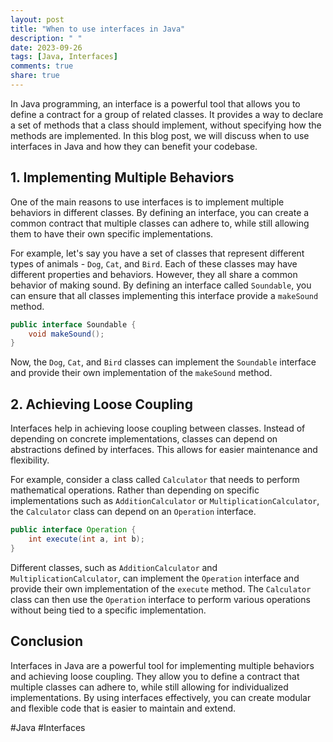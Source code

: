 ```yaml
---
layout: post
title: "When to use interfaces in Java"
description: " "
date: 2023-09-26
tags: [Java, Interfaces]
comments: true
share: true
---
```


In Java programming, an interface is a powerful tool that allows you to define a contract for a group of related classes. It provides a way to declare a set of methods that a class should implement, without specifying how the methods are implemented. In this blog post, we will discuss when to use interfaces in Java and how they can benefit your codebase.

## 1. Implementing Multiple Behaviors

One of the main reasons to use interfaces is to implement multiple behaviors in different classes. By defining an interface, you can create a common contract that multiple classes can adhere to, while still allowing them to have their own specific implementations.

For example, let's say you have a set of classes that represent different types of animals - `Dog`, `Cat`, and `Bird`. Each of these classes may have different properties and behaviors. However, they all share a common behavior of making sound. By defining an interface called `Soundable`, you can ensure that all classes implementing this interface provide a `makeSound` method.

```java
public interface Soundable {
    void makeSound();
}
```

Now, the `Dog`, `Cat`, and `Bird` classes can implement the `Soundable` interface and provide their own implementation of the `makeSound` method.

## 2. Achieving Loose Coupling

Interfaces help in achieving loose coupling between classes. Instead of depending on concrete implementations, classes can depend on abstractions defined by interfaces. This allows for easier maintenance and flexibility.

For example, consider a class called `Calculator` that needs to perform mathematical operations. Rather than depending on specific implementations such as `AdditionCalculator` or `MultiplicationCalculator`, the `Calculator` class can depend on an `Operation` interface.

```java
public interface Operation {
    int execute(int a, int b);
}
```

Different classes, such as `AdditionCalculator` and `MultiplicationCalculator`, can implement the `Operation` interface and provide their own implementation of the `execute` method. The `Calculator` class can then use the `Operation` interface to perform various operations without being tied to a specific implementation.

## Conclusion

Interfaces in Java are a powerful tool for implementing multiple behaviors and achieving loose coupling. They allow you to define a contract that multiple classes can adhere to, while still allowing for individualized implementations. By using interfaces effectively, you can create modular and flexible code that is easier to maintain and extend.

#Java #Interfaces